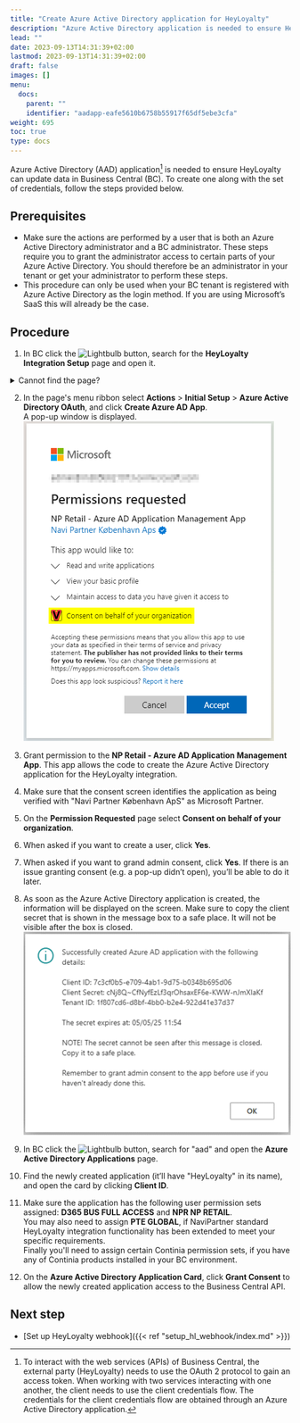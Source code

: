```yaml
---
title: "Create Azure Active Directory application for HeyLoyalty"
description: "Azure Active Directory application is needed to ensure HeyLoyalty can update data in Business Central"
lead: ""
date: 2023-09-13T14:31:39+02:00
lastmod: 2023-09-13T14:31:39+02:00
draft: false
images: []
menu:
  docs:
    parent: ""
    identifier: "aadapp-eafe5610b6758b55917f65df5ebe3cfa"
weight: 695
toc: true
type: docs
---
```


Azure Active Directory (AAD) application[^1] is needed to ensure HeyLoyalty can update data in Business Central (BC).
To create one along with the set of credentials, follow the steps provided below.
[^1]: To interact with the web services (APIs) of Business Central, the external party (HeyLoyalty) needs to use the OAuth 2 protocol to gain an access token. When working with two services interacting with one another, the client needs to use the client credentials flow. The credentials for the client credentials flow are obtained through an Azure Active Directory application.

## Prerequisites

-	Make sure the actions are performed by a user that is both an Azure Active Directory administrator and a BC administrator. These steps require you to grant the administrator access to certain parts of your Azure Active Directory. You should therefore be an administrator in your tenant or get your administrator to perform these steps.
-	This procedure can only be used when your BC tenant is registered with Azure Active Directory as the login method. If you are using Microsoft’s SaaS this will already be the case.

## Procedure

1. In BC click the ![Lightbulb](Lightbulb_icon.PNG) button, search for the **HeyLoyalty Integration Setup** page and open it.
<details>
<summary>
Cannot find the page?
</summary>
HeyLoyalty integration feature is not enabled by default. To enable it, navigate to <b>NaviPartner Feature Management</b> page, and make sure there is a checkmark in field <b>Enabled</b> on the <b>HeyLoyalty Integration</b> line. Do not forget to log into to the system again after enabling the integration.
</details>

2. In the page's menu ribbon select **Actions** > **Initial Setup** > **Azure Active Directory OAuth**, and click **Create Azure AD App**.<br>
A pop-up window is displayed.<br>
![Granting permissions to NP Retail - Azure AD Application Management App](Images/AADappPermissions.png)

3. Grant permission to the **NP Retail - Azure AD Application Management App**.
This app allows the code to create the Azure Active Directory application for the HeyLoyalty integration.

4. Make sure that the consent screen identifies the application as being verified with "Navi Partner København ApS" as Microsoft Partner.

5. On the **Permission Requested** page select **Consent on behalf of your organization**.

6. When asked if you want to create a user, click **Yes**.

7. When asked if you want to grand admin consent, click **Yes**.
If there is an issue granting consent (e.g. a pop-up didn’t open), you’ll be able to do it later.

8. As soon as the Azure Active Directory application is created, the information will be displayed on the screen.
Make sure to copy the client secret that is shown in the message box to a safe place.
It will not be visible after the box is closed.<br>
![Azure AD application details](Images/AADappDetails.png)

9. In BC click the ![Lightbulb](Lightbulb_icon.PNG) button, search for "aad" and open the **Azure Active Directory Applications** page.

10. Find the newly created application (it’ll have "HeyLoyalty" in its name), and open the card by clicking **Client ID**.

11. Make sure the application has the following user permission sets assigned: **D365 BUS FULL ACCESS** and **NPR NP RETAIL**.<br>
You may also need to assign **PTE GLOBAL**, if NaviPartner standard HeyLoyalty integration functionality has been extended to meet your specific requirements.<br>
Finally you'll need to assign certain Continia permission sets, if you have any of Continia products installed in your BC environment.

12. On the **Azure Active Directory Application Card**, click **Grant Consent** to allow the newly created application access to the Business Central API.

## Next step
  - [Set up HeyLoyalty webhook]({{< ref "setup_hl_webhook/index.md" >}})
